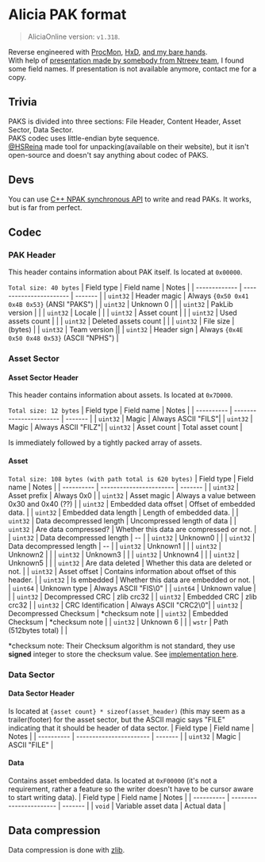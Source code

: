 
# Alicia PAK format
> AliciaOnline version: `v1.318`. 

Reverse engineered with [ProcMon](https://docs.microsoft.com/en-us/sysuint32ernals/downloads/procmon), [HxD](https://mh-nexus.de/en/hxd/), [and my bare hands](https://github.com/rgnter/alicia_modwork/tree/master/source).<br>
With help of [presentation made by somebody from Ntreev team](https://prezi.com/a8bmssbbb4ay/v20/), I found some field names. If presentation is not available anymore, contact me for a copy.

## Trivia
PAKS is divided into three sections: File Header, Content Header, Asset Sector, Data Sector. <br>
PAKS codec uses little-endian byte sequence. <br>
[@HSReina](https://github.com/hsreina) made tool for unpacking(available on their website), but it isn't open-source and doesn't say anything about codec of PAKS. 

## Devs
You can use [C++ NPAK synchronous API](https://github.com/rgnter/alicia_modwork/blob/master/alicia_modder/source/main/tools/assets/assets.hpp) to write and read PAKs. It works, but is far from perfect.

## Codec
### PAK Header
This header contains information about PAK itself. 
Is located at `0x00000`. 

`Total size: 40 bytes`
| Field type    | Field name              | Notes   |
| ------------- | ----------------------- | ------- |
| `uint32`      | Header magic         | Always `{0x50 0x41 0x4B 0x53}` (ANSI "PAKS") |
| `uint32`      | Unknown 0            | |
| `uint32`      | PakLib version       | |
| `uint32`      | Locale               | |
| `uint32`      | Asset count          | |
| `uint32`      | Used assets count    | |
| `uint32`      | Deleted assets count | |
| `uint32`      | File size            | (bytes) |
| `uint32`      | Team version          ||
| `uint32`      | Header sign          | Always `{0x4E 0x50 0x48 0x53}` (ASCII "NPHS") |


### Asset Sector
#### Asset Sector Header 
This header contains information about assets. 
Is located at `0x7D000`. 

`Total size: 12 bytes`
| Field type | Field name              | Notes      |
| ---------- | ----------------------- | -------    |
| `uint32`   | Magic                   | Always ASCII "FILS"|
| `uint32`   | Magic                   | Always ASCII "FILZ"|
| `uint32`   | Asset count             | Total asset count |

Is immediately followed by a tightly packed array of assets.

#### Asset
`Total size: 108 bytes (with path total is 620 bytes)`
| Field type    | Field name                   | Notes      |
| ----------    | -----------------------      | -------    |
| `uint32`      | Asset prefix              | Always 0x0                        | 
| `uint32`      | Asset magic               | Always a value between 0x30 and 0x40 (??) |
| `uint32`      | Embedded data offset      | Offset of embedded data.  |
| `uint32`      | Embedded data length      | Length of embedded data.  |
| `uint32`      | Data decompressed length  | Uncompressed length of data |
| `uint32`      | Are data compressed?      | Whether this data are compressed or not. |
| `uint32`      | Data decompressed length  | -- |
| `uint32`      | Unknown0                  |    |
| `uint32`      | Data decompressed length  | -- |
| `uint32`      | Unknown1                  |    |
| `uint32`      | Unknown2                  |    |
| `uint32`      | Unknown3                  |    |
| `uint32`      | Unknown4                  |    |
| `uint32`      | Unknown5                  |    |
| `uint32`      | Are data deleted          | Whether this data are deleted or not. |
| `uint32`      | Asset offset              | Contains information about offset of this header. |
| `uint32`      | Is embedded               | Whether this data are embedded or not. |
| `uint64`      | Unknown type              | Always ASCII "FIS\0" |
| `uint64`      | Unknown value             | |
| `uint32`      | Decompressed CRC          | zlib crc32 |
| `uint32`      | Embedded CRC              | zlib crc32 |
| `uint32`      | CRC Identification        | Always ASCII "CRC2\0"|
| `uint32`      | Decompressed Checksum     | *checksum note |
| `uint32`      | Embedded Checksum         | *checksum note |
| `uint32`      | Unknown 6             | |
| `wstr`        | Path (512bytes total)     | |


*checksum note: Their Checksum algorithm is not standard, they use **signed** integer to store the checksum value. See [implementation here](https://github.com/rgnter/alicia_modwork/blob/4fc8a6c69755a843920cd86a68fdf30c22c7506f/alicia_modder/source/main/tools/assets/assets.cpp#L20).
     
### Data Sector
#### Data Sector Header
Is located at `{asset count} * sizeof(asset_header)` (this may seem as a trailer(footer) for the asset sector, but the ASCII magic says "FILE" indicating that it should be header of data sector.
| Field type | Field name              | Notes   |
| ---------- | ----------------------- | ------- |
| `uint32`   | Magic                   | ASCII "FILE" | 


#### Data
Contains asset embedded data. 
Is located at `0xF00000` (it's not a requirement, rather a feature so the writer doesn't have to be cursor aware to start writing data). 
| Field type | Field name              | Notes   |
| ---------- | ----------------------- | ------- |
| `void`     | Variable asset data     | Actual data | 

## Data compression
Data compression is done with [zlib](https://zlib.net/).
